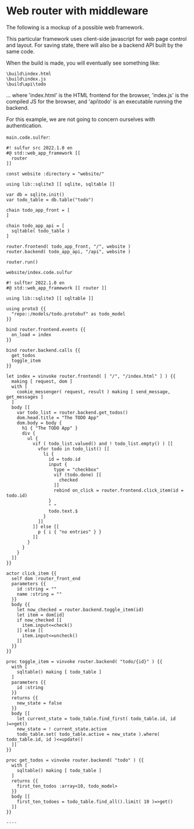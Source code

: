 # Web router with middleware

The following is a mockup of a possible web framework.

This particular framework uses client-side javascript for web page control and layout.
For saving state, there will also be a backend API built by the same code.

When the build is made, you will eventually see something like:

```filesystem
\build\index.html
\build\index.js
\build\api\todo
```

... where 'index.html' is the HTML frontend for the browser, 'index.js' is the compiled JS for the browser, and 'api\todo' is an executable running the backend.

For this example, we are not going to concern ourselves with authentication.

`main.code.sulfer`:

```sulfur
#! sulfur src 2022.1.0 en
#@ std::web_app_framework [[ 
  router 
]]

const website :directory = "website/"

using lib::sqlite3 [[ sqlite, sqltable ]]

var db = sqlite.init()
var todo_table = db.table("todo")

chain todo_app_front = [
]

chain todo_app_api = [
  sqltable( todo_table )
]

router.frontend( todo_app_front, "/", website )
router.backend( todo_app_api, "/api", website )

router.run()
```


`website/index.code.sulfur`

```sulfur
#! sulfter 2022.1.0 en
#@ std::web_app_framework [[ router ]]

using lib::sqlite3 [[ sqltable ]]

using proto3 {{
  "repo::/models/todo.protobuf" as todo_model
}}

bind router.frontend.events {{
  on_load = index
}}

bind router.backend.calls {{
  get_todos
  toggle_item
}}

let index = vinvoke router.frontend( [ "/", "/index.html" ] ) {{
  making [ request, dom ]
  with [
    cookie_messenger( request, result ) making [ send_message, get_messages ]
  ]
  body [[
    var todo_list = router.backend.get_todos()
    dom.head.title = "The TODO App"
    dom.body = body {
      h1 { "The TODO App" }
      div {
        ul {
          vif ( todo_list.valued() and ! todo_list.empty() ) [[
            vfor todo in todo_list() [[
              li {
                id = todo.id
                input {
                  type = "checkbox"
                  vif (todo.done) [[
                    checked
                  ]]
                  rebind on_click = router.frontend.click_item(id = todo.id)
                }
                " "
                todo.text.$
              }
            ]]
          ]] else [[
            p { i { "no entries" } }
          ]]
        }
      }
    }
  ]]
}}

actor click_item {{
  self dom :router_front_end
  parameters {{
    id :string = ""
    name :string = ""
  }}
  body {{
    let now_checked = router.backend.toggle_item(id)
    let item = dom[id]
    if now_checked [[
      item.input<=check()
    ]] else [[
      item.input<=uncheck()
    ]]
  }}
}}

proc toggle_item = vinvoke router.backend( "todo/{id}" ) {{
  with [
    sqltable() making [ todo_table ]
  ]
  parameters {{
    id :string
  }}
  returns {{
    new_state = false
  }}
  body [[
    let current_state = todo_table.find_first( todo_table.id, id )=>get()
    new_state = ! current_state.active
    todo_table.set( todo_table.active = new_state ).where( todo_table.id, id )<=update()
  ]]
}}

proc get_todos = vinvoke router.backend( "todo" ) {{
  with [
    sqltable() making [ todo_table ]
  ]
  returns {{
    first_ten_todos :array<10, todo_model>
  }}
  body [[
    first_ten_todoes = todo_table.find_all().limit( 10 )=>get()
  ]]
}}

----
```